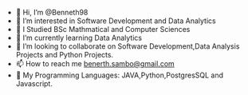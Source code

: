 - 👋 Hi, I’m @Benneth98
- 👀 I’m interested in Software Development and Data Analytics
- 🌱 I Studied BSc Mathmatical and Computer Sciences
- 🌱 I’m currently learning Data Analytics
- 💞️ I’m looking to collaborate on Software Development,Data Analysis Projects and Python Projects.
- 📫 How to reach me benerth.sambo@gmail.com
- 💞️ My Programming Languages: JAVA,Python,PostgresSQL and Javascript.
<!---
Benneth98/Benneth98 is a ✨ special ✨ repository because its `README.md` (this file) appears on your GitHub profile.
You can click the Preview link to take a look at your changes.
--->
